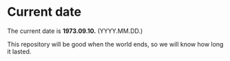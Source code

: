 # Current date

The current date is **1973.09.10.** (YYYY.MM.DD.)

This repository will be good when the world ends, so we will know how long it lasted.